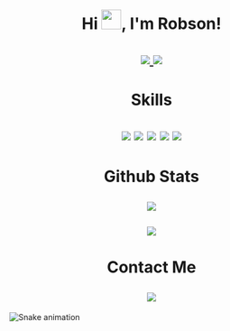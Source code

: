 <h1 align="center">
 Hi <img src="https://media.giphy.com/media/hvRJCLFzcasrR4ia7z/giphy.gif" width="35px">, I'm Robson!
  <a target="_blank">
    <p align="center">  
  <a href="https://www.github.com/frostyle" target="_blank" rel="noreferrer">
<img src="https://img.shields.io/github/followers/frostyle?logo=github&style=for-the-badge&color=0891b2&" />
<img src="https://estruyf-github.azurewebsites.net/api/VisitorHit?user=frostyle&countColorcountColor&countColor=%230095FF" /> 
  </a>
</p>
<p align="center">  
 </p>
  </a>
</h1>

<h1 align="center">
  Skills
  <p align="center">  
 </p>
  <img src="https://img.shields.io/badge/JavaScript-F7DF1E?style=for-the-badge&logo=javascript&logoColor=black"/> 
  <img src="https://img.shields.io/badge/Node.js-43853D?style=for-the-badge&logo=node.js&logoColor=white"/> 
  <image src="https://img.shields.io/badge/Python-14354C?style=for-the-badge&logo=python&logoColor=white"/> 
 <img src="https://img.shields.io/badge/HTML5-E34F26?style=for-the-badge&logo=html5&logoColor=white"/> 
 <image src="https://img.shields.io/badge/CSS3-1572B6?style=for-the-badge&logo=css3&logoColor=white"/>  
  <p align="center">  
 </p>
</h1>

<h1 align="center">
  Github Stats
  <p align="center">  
 </p>
<a href="https://github.com/frosty171/github-readme-stats">
    <img
      align="center"
      src="https://github-readme-stats.vercel.app/api/top-langs/?username=frostyle&layout=compact&theme=github_dark&hide_border=true&border_radius=25"
    />
</a>
 <p </p>
 <p align="center"> 
  <a href="https://github.com/frostyle/github-readme-stats">
    <img
      align="center"
      src="https://github-readme-stats.vercel.app/api?username=frostyle&count_private=true&show_icons=true&custom_title=Github%20Status&hide=issues&theme=github_dark&hide_border=true&border_radius=25"
    />
   </p>
  </a>
   <p align="center">  
 </p>
  </h1>

<h1 align="center">
  Contact Me
  <p align="center">  
 </p>

<a href="https://discord.com/users/923563369989046324"> 
  <img align="center" src="https://lanyard.cnrad.dev/api/923563369989046324">
</a>
</h1>


  ![Snake animation](https://github.com/frostyle/frostyle/blob/output/github-contribution-grid-snake.svg)
 
</div>
